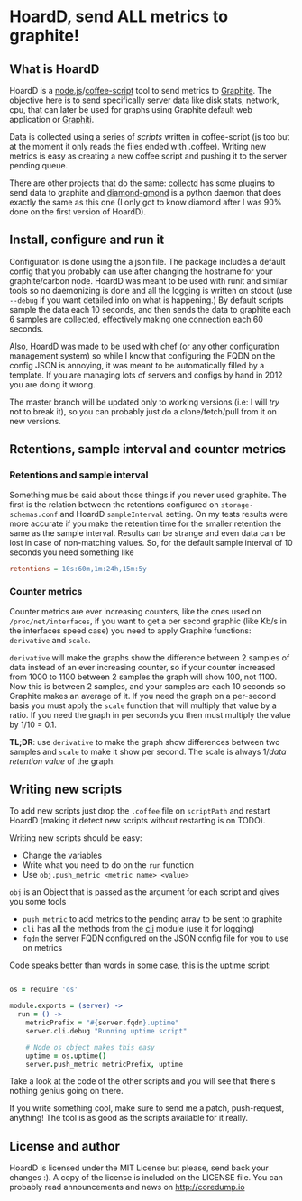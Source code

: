 HoardD, send ALL metrics to graphite!
=====================================

What is HoardD
---------------

HoardD is a [node.js](http://nodejs.org/)/[coffee-script](http://coffeescript.org/) tool to send metrics to [Graphite](http://graphite.wikidot.com/). The objective here is to send specifically server data like disk stats, network, cpu, that can later be used for graphs using Graphite default web application or [Graphiti](http://dev.paperlesspost.com/blog/2011/12/16/introducing-graphiti-an-alternate-frontend-for-graphite/).

Data is collected using a series of *scripts*  written in coffee-script (js too but at the moment it only reads the files ended with .coffee). Writing new metrics is easy as creating a new coffee script and pushing it to the server pending queue.

There are other projects that do the same: [collectd](http://collectd.org/) has some plugins to send data to graphite and [diamond-gmond](https://github.com/freemed/diamond-gmond) is a python daemon that does exactly the same as this one (I only got to know diamond after I was 90% done on the first version of HoardD).

Install, configure and run it
---------------------------------

Configuration is done using the a json file. The package includes a default config that you probably can use after changing the hostname for your graphite/carbon node. HoardD was meant to be used with runit and similar tools so no daemonizing is done and all the logging is written on stdout (use `--debug` if you want detailed info on what is happening.) By default scripts sample the data each 10 seconds, and then sends the data to graphite each 6 samples are collected, effectively making one connection each 60 seconds.

Also, HoardD was made to be used with chef (or any other configuration management system) so while I know that configuring the FQDN on the config JSON is annoying, it was meant to be automatically filled by a template. If you are managing lots of servers and configs by hand in 2012 you are doing it wrong.

The master branch will be updated only to working versions (i.e: I will *try* not to break it), so you can probably just do a clone/fetch/pull from it on new versions.

Retentions, sample interval and counter metrics
------------------------------------------------

### Retentions and sample interval

Something mus be said about those things if you never used graphite. The first is the relation between the retentions configured on `storage-schemas.conf` and HoardD `sampleInterval` setting. On my tests results were more accurate if you make the retention time for the smaller retention the same as the sample interval. Results can be strange and even data can be lost in case of non-matching values. So, for the default sample interval of 10 seconds you need something like

```cfg
retentions = 10s:60m,1m:24h,15m:5y
```

### Counter metrics

Counter metrics are ever increasing counters, like the ones used on `/proc/net/interfaces`, if you want to get a per second graphic (like Kb/s in the interfaces speed case) you need to apply Graphite functions: `derivative` and `scale`.

`derivative` will make the graphs show the difference between 2 samples of data instead of an ever increasing counter, so if your counter increased from 1000 to 1100 between 2 samples the graph will show 100, not 1100. Now this is between 2 samples, and your samples are each 10 seconds so Graphite makes an average of it. If you need the graph on a per-second basis you must apply the `scale` function that will multiply that value by a ratio. If you need the graph in per seconds you then must multiply the value by 1/10 = 0.1. 

**TL;DR**: use `derivative` to make the graph show differences between two samples and `scale` to make it show per second. The scale is always 1/*data retention value* of the graph.

Writing new scripts
--------------------

To add new scripts just drop the `.coffee` file on `scriptPath` and restart HoardD (making it detect new scripts without restarting is on TODO).

Writing new scripts should be easy:

* Change the variables
* Write what you need to do on the `run` function
* Use `obj.push_metric <metric name> <value>`

`obj` is an Object that is passed as the argument for each script and gives you some tools

* `push_metric` to add metrics to the pending array to be sent to graphite
* `cli` has all the methods from the [cli](https://github.com/chriso/cli) module (use it for logging)
* `fqdn` the server FQDN configured on the JSON config file for you to use on metrics

Code speaks better than words in some case, this is the uptime script:

```coffeescript

os = require 'os'

module.exports = (server) ->
  run = () ->
    metricPrefix = "#{server.fqdn}.uptime"
    server.cli.debug "Running uptime script"

    # Node os object makes this easy
    uptime = os.uptime()
    server.push_metric metricPrefix, uptime
```

Take a look at the code of the other scripts and you will see that there's nothing genius going on there. 

If you write something cool, make sure to send me a patch, push-request, anything! The tool is as good as the scripts available for it really.

License and author
------------------

HoardD is licensed under the MIT License but please, send back your changes :). A copy of the license is included on the LICENSE file.
You can probably read announcements and news on http://coredump.io

